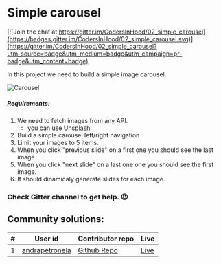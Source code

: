 # Simple carousel

[![Join the chat at https://gitter.im/CodersInHood/02_simple_carousel](https://badges.gitter.im/CodersInHood/02_simple_carousel.svg)](https://gitter.im/CodersInHood/02_simple_carousel?utm_source=badge&utm_medium=badge&utm_campaign=pr-badge&utm_content=badge)

In this project we need to build a simple image carousel.



![Carousel](https://github.com/CodersInHood/02_simple_carousel/blob/master/images/carousel.gif)

##### Requirements:

1. We need to fetch images from any API.
    - you can use [Unsplash](https://unsplash.com/developers)
2. Build a simple carousel left/right navigation
3. Limit your images to 5 items.
4. When you click "previous slide" on a first one you should see the last image.
5. When you click "next slide" on a last one one you should see the first image.
6. It should dinamicaly generate slides for each image.

### Check Gitter channel to get help. 😉

## Community solutions:

| # | User id | Contributor repo | Live|
|---|---|---|---|
| 1 |[andrapetronela](https://github.com/andrapetronela)|[Github Repo](https://github.com/andrapetronela/slideshow)| [Live](https://andrapetronela.github.io/slideshow)|
